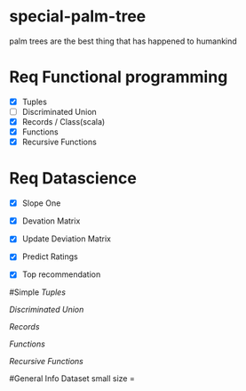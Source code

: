 # special-palm-tree
palm trees are the best thing that has happened to humankind
# Req Functional programming
- [x] Tuples
- [ ] Discriminated Union
- [x] Records / Class(scala)
- [x] Functions
- [x] Recursive Functions

# Req Datascience
- [x] Slope One
- [x] Devation Matrix
- [x] Update Deviation Matrix
- [x] Predict Ratings
- [x] Top recommendation


#Simple
*Tuples*

*Discriminated Union*

*Records*

*Functions*

*Recursive Functions*


#General Info
Dataset small size =
